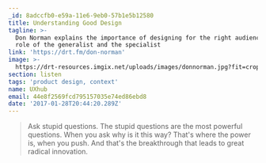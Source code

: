 ```yaml
---
_id: 8adccfb0-e59a-11e6-9eb0-57b1e5b12580
title: Understanding Good Design
tagline: >-
  Don Norman explains the importance of designing for the right audience, the
  role of the generalist and the specialist
link: 'https://drt.fm/don-norman'
image: >-
  https://drt-resources.imgix.net/uploads/images/donnorman.jpg?fit=crop&w=450&h=500
section: listen
tags: 'product design, context'
name: UXhub
email: 44e8f2569fcd795157035e74ed86ebd8
date: '2017-01-28T20:44:20.289Z'
---
```

> Ask stupid questions. The stupid questions are the most powerful questions. When you ask why is it this way? That's where the power is, when you push. And that's the breakthrough that leads to great radical innovation.
